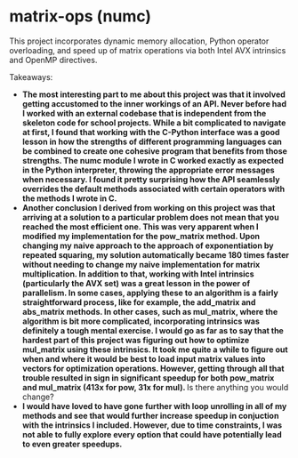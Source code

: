 # matrix-ops (numc)

This project incorporates dynamic memory allocation, Python operator overloading, and speed up of matrix operations via both Intel AVX intrinsics and OpenMP directives.

Takeaways:
  - <b>The most interesting part to me about this project was that it involved getting accustomed to the inner workings of an API. Never before had I worked with an external codebase that is independent from the skeleton code for school projects.  While a bit complicated to navigate at first, I found that working with the C-Python interface was a good lesson in how the strengths of different programming languages can be combined to create one cohesive program that benefits from those strengths. The numc module I wrote in C worked exactly as expected in the Python interpreter, throwing the appropriate error messages when necessary. I found it pretty surprising how the API seamlessly overrides the default methods associated with certain operators with the methods I wrote in C.  </b>
  - <b>Another conclusion I derived from working on this project was that arriving at a solution to a particular problem does not mean that you reached the most efficient one. This was very apparent when I modified my implementation for the pow_matrix method. Upon changing my naive approach to the approach of exponentiation by repeated squaring, my solution automatically became 180 times faster without needing to change my naive implementation for matrix multiplication. In addition to that, working with Intel intrinsics (particularly the AVX set) was a great lesson in the power of parallelism. In some cases, applying these to an algorithm is a fairly straightforward process, like for example, the add_matrix and abs_matrix methods. In other cases, such as mul_matrix, where the algorithm is bit more complicated, incorporating intrinsics was definitely a tough mental exercise. I would go as far as to say that the hardest part of this project was figuring out how to optimize mul_matrix using these intrinsics. It took me quite a while to figure out when and where it would be best to load input matrix values into vectors for optimization operations. However, getting through all that trouble resulted in sign in significant speedup for both pow_matrix and mul_matrix (413x for pow, 31x for mul). </b>
Is there anything you would change?
  - <b>I would have loved to have gone further with loop unrolling in all of my methods and see that would further increase speedup in conjuction with the intrinsics I included. However, due to time constraints, I was not able to fully explore every option that could have potentially lead to even greater speedups.  </b>


